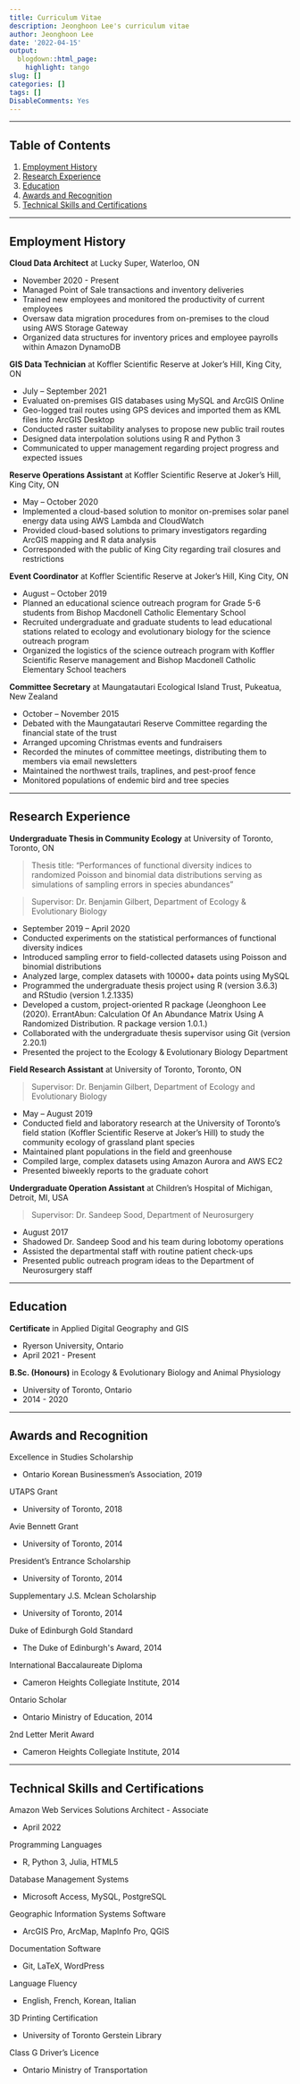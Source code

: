 ```yaml
---
title: Curriculum Vitae
description: Jeonghoon Lee's curriculum vitae
author: Jeonghoon Lee
date: '2022-04-15'
output:
  blogdown::html_page:
    highlight: tango
slug: []
categories: []
tags: []
DisableComments: Yes
---
```


---

## Table of Contents

1. [Employment History](#employment-history)
2. [Research Experience](#research-experience)
3. [Education](#education)
4. [Awards and Recognition](#awards-and-recognition)
5. [Technical Skills and Certifications](#technical-skills-and-certifications)

---

## Employment History

**Cloud Data Architect** at Lucky Super, Waterloo, ON
- November 2020 - Present
- Managed Point of Sale transactions and inventory deliveries
- Trained new employees and monitored the productivity of current employees
- Oversaw data migration procedures from on-premises to the cloud using AWS Storage Gateway
- Organized data structures for inventory prices and employee payrolls within Amazon DynamoDB


**GIS Data Technician** at Koffler Scientific Reserve at Joker’s Hill, King City, ON
- July – September 2021
- Evaluated on-premises GIS databases using MySQL and ArcGIS Online
- Geo-logged trail routes using GPS devices and imported them as KML files into ArcGIS Desktop
- Conducted raster suitability analyses to propose new public trail routes
- Designed data interpolation solutions using R and Python 3
- Communicated to upper management regarding project progress and expected issues

**Reserve Operations Assistant** at Koffler Scientific Reserve at Joker’s Hill, King City, ON
- May – October 2020
- Implemented a cloud-based solution to monitor on-premises solar panel energy data using AWS Lambda and CloudWatch
- Provided cloud-based solutions to primary investigators regarding ArcGIS mapping and R data analysis
- Corresponded with the public of King City regarding trail closures and restrictions

**Event Coordinator** at Koffler Scientific Reserve at Joker’s Hill, King City, ON
- August – October 2019
- Planned an educational science outreach program for Grade 5-6 students from Bishop Macdonell Catholic Elementary School
- Recruited undergraduate and graduate students to lead educational stations related to ecology and evolutionary biology for the science outreach program
- Organized the logistics of the science outreach program with Koffler Scientific Reserve management and Bishop Macdonell Catholic Elementary School teachers

**Committee Secretary** at Maungatautari Ecological Island Trust, Pukeatua, New Zealand
- October – November 2015
- Debated with the Maungatautari Reserve Committee regarding the financial state of the trust
- Arranged upcoming Christmas events and fundraisers
- Recorded the minutes of committee meetings, distributing them to members via email newsletters
- Maintained the northwest trails, traplines, and pest-proof fence
- Monitored populations of endemic bird and tree species

---

## Research Experience

**Undergraduate Thesis in Community Ecology** at University of Toronto, Toronto, ON

> Thesis title: “Performances of functional diversity indices to randomized Poisson and binomial data distributions serving as simulations of sampling errors in species abundances”

> Supervisor: Dr. Benjamin Gilbert, Department of Ecology & Evolutionary Biology

- September 2019 – April 2020
- Conducted experiments on the statistical performances of functional diversity indices
- Introduced sampling error to field-collected datasets using Poisson and binomial distributions
- Analyzed large, complex datasets with 10000+ data points using MySQL
- Programmed the undergraduate thesis project using R (version 3.6.3) and RStudio (version 1.2.1335)
- Developed a custom, project-oriented R package (Jeonghoon Lee (2020). ErrantAbun: Calculation Of An Abundance Matrix Using A Randomized Distribution. R package version 1.0.1.)
- Collaborated with the undergraduate thesis supervisor using Git (version 2.20.1)
- Presented the project to the Ecology & Evolutionary Biology Department

**Field Research Assistant** at University of Toronto, Toronto, ON

> Supervisor: Dr. Benjamin Gilbert, Department of Ecology and Evolutionary Biology

- May – August 2019
- Conducted field and laboratory research at the University of Toronto’s field station (Koffler Scientific Reserve at Joker’s Hill) to study the community ecology of grassland plant species
- Maintained plant populations in the field and greenhouse
- Compiled large, complex datasets using Amazon Aurora and AWS EC2
- Presented biweekly reports to the graduate cohort

**Undergraduate Operation Assistant** at Children’s Hospital of Michigan, Detroit, MI, USA

> Supervisor: Dr. Sandeep Sood, Department of Neurosurgery

- August 2017
- Shadowed Dr. Sandeep Sood and his team during lobotomy operations
- Assisted the departmental staff with routine patient check-ups
- Presented public outreach program ideas to the Department of Neurosurgery staff

---

## Education

**Certificate** in Applied Digital Geography and GIS

- Ryerson University, Ontario
- April 2021 - Present

**B.Sc. (Honours)** in Ecology & Evolutionary Biology and Animal Physiology

- University of Toronto, Ontario
- 2014 - 2020

---

## Awards and Recognition

Excellence in Studies Scholarship
- Ontario Korean Businessmen’s Association, 2019

UTAPS Grant
- University of Toronto, 2018

Avie Bennett Grant
- University of Toronto, 2014

President’s Entrance Scholarship
- University of Toronto, 2014

Supplementary J.S. Mclean Scholarship
- University of Toronto, 2014

Duke of Edinburgh Gold Standard
- The Duke of Edinburgh's Award, 2014

International Baccalaureate Diploma
- Cameron Heights Collegiate Institute, 2014

Ontario Scholar
- Ontario Ministry of Education, 2014

2nd Letter Merit Award
- Cameron Heights Collegiate Institute, 2014

---

## Technical Skills and Certifications

Amazon Web Services Solutions Architect - Associate
- April 2022

Programming Languages
- R, Python 3, Julia, HTML5

Database Management Systems
- Microsoft Access, MySQL, PostgreSQL

Geographic Information Systems Software
- ArcGIS Pro, ArcMap, MapInfo Pro, QGIS

Documentation Software
- Git, LaTeX, WordPress

Language Fluency
- English, French, Korean, Italian

3D Printing Certification
- University of Toronto Gerstein Library

Class G Driver’s Licence
- Ontario Ministry of Transportation
